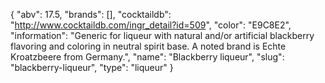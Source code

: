 {
    "abv": 17.5,
    "brands": [],
    "cocktaildb": "http://www.cocktaildb.com/ingr_detail?id=509",
    "color": "E9C8E2",
    "information": "Generic for liqueur with natural and/or artificial blackberry flavoring and coloring in neutral spirit base. A noted brand is Echte Kroatzbeere from Germany.",
    "name": "Blackberry liqueur",
    "slug": "blackberry-liqueur",
    "type": "liqueur"
}